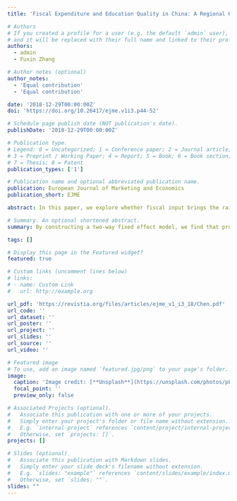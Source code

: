 ```yaml
---
title: 'Fiscal Expenditure and Education Quality in China: A Regional Heterogeneity Analysis'

# Authors
# If you created a profile for a user (e.g. the default `admin` user), write the username (folder name) here
# and it will be replaced with their full name and linked to their profile.
authors:
  - admin
  - Fuxin Zhang

# Author notes (optional)
author_notes:
  - 'Equal contribution'
  - 'Equal contribution'

date: '2018-12-29T00:00:00Z'
doi: 'https://doi.org/10.26417/ejme.v1i3.p44-52'

# Schedule page publish date (NOT publication's date).
publishDate: '2018-12-29T00:00:00Z'

# Publication type.
# Legend: 0 = Uncategorized; 1 = Conference paper; 2 = Journal article;
# 3 = Preprint / Working Paper; 4 = Report; 5 = Book; 6 = Book section;
# 7 = Thesis; 8 = Patent
publication_types: ['1']

# Publication name and optional abbreviated publication name.
publication: European Journal of Marketing and Economics
publication_short: EJME

abstract: In this paper, we explore whether fiscal input brings the raise of regional education quality. To discuss this relationship, we employ Chinese provincial panel data ranged from 2008-2016. By constructing a two-way fixed effect model, we find that provincial education quality is positively associated with the fiscal expenditure, and more specifically, educational expenditure. This correlation is robust even we consider other important factors such economy growth, industrial structure and population structure. Besides, since the regional heterogeneity across China, the relationship between fiscal spending, and education quality may exhibit different patterns, we thus split our samples into eastern region and non-eastern region. Empirical results indicate that our main argument only exists in non-eastern area, which refers to the western area, where expanding fiscal expenditure would be more efficient for the government to raise provincial education quality. Meanwhile, fiscal policy would be less efficient to raise education quality for eastern area, thus new policy instrument is necessary.

# Summary. An optional shortened abstract.
summary: By constructing a two-way fixed effect model, we find that provincial education quality is positively associated with the fiscal expenditure, and more specifically, educational expenditure.

tags: []

# Display this page in the Featured widget?
featured: true

# Custom links (uncomment lines below)
# links:
# - name: Custom Link
#   url: http://example.org

url_pdf: 'https://revistia.org/files/articles/ejme_v1_i3_18/Chen.pdf'
url_code: ''
url_dataset: ''
url_poster: ''
url_project: ''
url_slides: ''
url_source: ''
url_video: ''

# Featured image
# To use, add an image named `featured.jpg/png` to your page's folder.
image:
  caption: 'Image credit: [**Unsplash**](https://unsplash.com/photos/pLCdAaMFLTE)'
  focal_point: ''
  preview_only: false

# Associated Projects (optional).
#   Associate this publication with one or more of your projects.
#   Simply enter your project's folder or file name without extension.
#   E.g. `internal-project` references `content/project/internal-project/index.md`.
#   Otherwise, set `projects: []`.
projects: []

# Slides (optional).
#   Associate this publication with Markdown slides.
#   Simply enter your slide deck's filename without extension.
#   E.g. `slides: "example"` references `content/slides/example/index.md`.
#   Otherwise, set `slides: ""`.
slides: ""
---
```


<!-- {{% callout note %}}
Click the _Cite_ button above to demo the feature to enable visitors to import publication metadata into their reference management software.
{{% /callout %}}

{{% callout note %}}
Create your slides in Markdown - click the _Slides_ button to check out the example.
{{% /callout %}}

Supplementary notes can be added here, including [code, math, and images](https://wowchemy.com/docs/writing-markdown-latex/). -->
